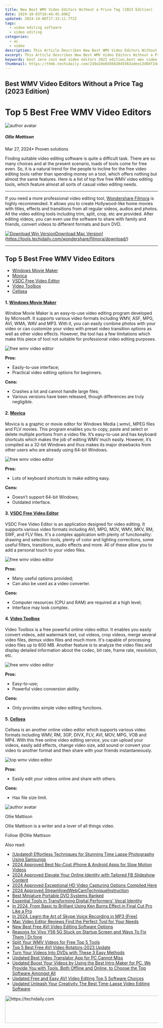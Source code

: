 ```yaml
---
title: New Best WMV Video Editors Without a Price Tag (2023 Edition)
date: 2024-10-03T16:44:45.696Z
updated: 2024-10-06T17:33:11.772Z
tags: 
  - video editing software
  - video editing
categories: 
  - ai
  - video
description: This Article Describes New Best WMV Video Editors Without a Price Tag (2023 Edition)
excerpt: This Article Describes New Best WMV Video Editors Without a Price Tag (2023 Edition)
keywords: best zero cost mod video editors 2023 edition,best wmv video editors without a price tag 2023 edition,edit mp4 video tags with ease best editor options,video editors with the best soundtracks and effects 2024 edition,best zero cost mp4 video editors 2023 edition,edit avi files with ease best windows 8 video editor 2023,best free video editors with no watermark 2024 edition
thumbnail: https://thmb.techidaily.com/238e2de8d5663845563adee13d68f244664dc4975f435870883240d8e13b1f76.jpg
---
```


## Best WMV Video Editors Without a Price Tag (2023 Edition)

# Top 5 Best Free WMV Video Editors

![author avatar](https://images.wondershare.com/filmora/article-images/ollie-mattison.jpg)

##### Ollie Mattison

 Mar 27, 2024• Proven solutions

Finding suitable video editing software is quite a difficult task. There are so many choices and at the present scenario, loads of tools come for free even. So, it is a natural trend for the people to incline for the free video editing tools rather than spending money on a tool, which offers nothing but almost the same features. Here is a list of top five free WMV video editing tools, which feature almost all sorts of casual video editing needs.

---

If you need a more professional video editing tool, [Wondershare Filmora](https://tools.techidaily.com/wondershare/filmora/download/) is highly recommended. It allows you to create Hollywood-like home movies with titles, effects and transitions from all regular videos, audios and photos. All the video editing tools including trim, split, crop, etc are provided. After editing videos, you can even use the software to share with family and friends, convert videos to different formats and burn DVD.

[![Download Win Version](https://images.wondershare.com/filmora/guide/download-btn-win.jpg)](https://tools.techidaily.com/wondershare/filmora/download/)[Download Mac Version](https://images.wondershare.com/filmora/guide/download-btn-mac.jpg)](https://tools.techidaily.com/wondershare/filmora/download/)

---

## Top 5 Best Free WMV Video Editors

* [Windows Movie Maker](#tab%5F01)
* [Movica](#tab%5F02)
* [VSDC Free Video Editor](#tab%5F03)
* [Video Toolbox](#tab%5F04)
* [Cellsea](#tab%5F05)

#### 1\. [Windows Movie Maker](http://windows.microsoft.com/en-us/windows-live/movie-maker#t1=overview)

Window Movie Maker is an easy-to-use video editing program developed by Microsoft. It supports various video formats including WMV, ASF, MPG, AVI, WMA, WAV and MP3\. With it, you can easily combine photos with your video or can customize your video with preset video transition options as well as other video effects. However, the tool has a few limitations which make this piece of tool not suitable for professional video editing purposes.

![free wmv video editor](https://images.wondershare.com/topic/convert-video/windows-movie-maker.jpg "free wmv video editor")

**Pros:**

* Easily-to-use interface;
* Practical video editing options for beginners.

**Cons:**

* Crashes a lot and cannot handle large files;
* Various versions have been released, though differences are truly negligible.

#### 2\. [Movica](http://sourceforge.net/projects/movica/)

Movica is a graphic or movie editor for Windows Media (.wmv), MPEG files and FLV movies. This program enables you to copy, paste and select or delete multiple portions from a video file. It’s easy-to-use and has keyboard shortcuts which makes the job of editing WMV much easily. However, it’s compiled as a 32-bit Windows and thus makes its major drawbacks from other users who are already using 64-bit Windows.

![free wmv video editor](https://images.wondershare.com/topic/video-editing/movica.jpg "free wmv video editor")

**Pros:**

* Lots of keyboard shortcuts to make editing easy.

**Cons:**

* Doesn’t support 64-bit Windows;
* Outdated interface.

#### 3\. [VSDC Free Video Editor](http://vsdc-free-video-editor.software.informer.com/)

VSDC Free Video Editor is an application designed for video editing. It supports various video formats including AVI, MPG, MOV, WMV, MKV, RM, SWF, and FLV files. It's a complex application with plenty of functionality: drawing and selection tools, plenty of color and lighting corrections, some useful filters, transitions, audio effects and more. All of these allow you to add a personal touch to your video files.

![free wmv video editor](https://images.wondershare.com/images/multimedia/video-editor/vsdc-video-editor.jpg "free wmv video editor")

**Pros:**

* Many useful options provided;
* Can also be used as a video converter.

**Cons:**

* Computer resources (CPU and RAM) are required at a high level;
* Interface may look complex.

#### 4\. [Video Toolbox](http://www.videotoolbox.com/)

Video Toolbox is a free powerful online video editor. It enables you easily convert videos, add watermark text, cut videos, crop videos, merge several video files, demux video files and much more. It's capable of processing video files up to 600 MB. Another feature is to analyze the video files and display detailed information about the codec, bit rate, frame rate, resolution, etc.

![free wmv video editor](https://images.wondershare.com/images/multimedia/video-editor/video-toolbox.jpg "free wmv video editor")

**Pros:**

* Easy-to-use;
* Powerful video conversion ability.

**Cons:**

* Only provides simple video editing functions.

#### 5\. [Cellsea](http://www.cellsea.com/media/vindex.htm)

Cellsea is an another online video editor which supports various video formats including WMV, RM, 3GP, DIVX, FLV, AVI, MOV, MPG, VOB and MP4\. With this free online video editing service, you can upload your videos, easily add effects, change video size, add sound or convert your video to another format and then share with your friends instantaneously.

![top wmv video editor](https://images.wondershare.com/images/multimedia/video-editor/cellsea.jpg "top wmv video editor")

**Pros:**

* Easily edit your videos online and share with others.

**Cons:**

* Has file size limit.

![author avatar](https://images.wondershare.com/filmora/article-images/ollie-mattison.jpg)

Ollie Mattison

Ollie Mattison is a writer and a lover of all things video.

Follow @Ollie Mattison

<ins class="adsbygoogle"
      style="display:block"
      data-ad-client="ca-pub-7571918770474297"
      data-ad-slot="8358498916"
      data-ad-format="auto"
      data-full-width-responsive="true"></ins>

<span class="atpl-alsoreadstyle">Also read:</span>
<div><ul>
<li><a href="https://fox-helps.techidaily.com/updated-effortless-techniques-for-stunning-time-lapse-photography-using-samsungs/"><u>[Updated] Effortless Techniques for Stunning Time Lapse Photography Using Samsungs</u></a></li>
<li><a href="https://extra-information.techidaily.com/2024-approved-best-no-cost-iphone-and-android-apps-for-slow-motion-videos/"><u>2024 Approved Best No-Cost iPhone & Android Apps for Slow Motion Videos</u></a></li>
<li><a href="https://facebook-video-files.techidaily.com/2024-approved-elevate-your-online-identity-with-tailored-fb-slideshow-content/"><u>2024 Approved Elevate Your Online Identity with Tailored FB Slideshow Content</u></a></li>
<li><a href="https://screen-capture.techidaily.com/2024-approved-exceptional-hd-video-capturing-options-compiled-here/"><u>2024 Approved Exceptional HD Video Capturing Options Compiled Here</u></a></li>
<li><a href="https://screen-capture.techidaily.com/2024-approved-streamlinedwebcamtechniqueinstruction/"><u>2024 Approved StreamlinedWebCamTechniqueInstruction</u></a></li>
<li><a href="https://article-files.techidaily.com/best-miniature-portable-dvd-systems-ranked/"><u>Best Miniature Portable DVD Systems Ranked</u></a></li>
<li><a href="https://fox-info.techidaily.com/essential-tools-in-transforming-digital-performers-vocal-identity/"><u>Essential Tools in Transforming Digital Performers' Vocal Identity</u></a></li>
<li><a href="https://ai-vdieo-software.techidaily.com/in-2024-from-basic-to-brilliant-using-ken-burns-effect-in-final-cut-pro-like-a-pro/"><u>In 2024, From Basic to Brilliant Using Ken Burns Effect in Final Cut Pro Like a Pro</u></a></li>
<li><a href="https://screen-activity-recording.techidaily.com/in-2024-learn-the-art-of-skype-voice-recording-in-mp3-free/"><u>In 2024, Learn the Art of Skype Voice Recording in MP3 (Free)</u></a></li>
<li><a href="https://ai-vdieo-software.techidaily.com/mac-video-editor-reviews-find-the-perfect-tool-for-your-needs/"><u>Mac Video Editor Reviews Find the Perfect Tool for Your Needs</u></a></li>
<li><a href="https://ai-vdieo-software.techidaily.com/new-best-free-avi-video-editing-software-options/"><u>New Best Free AVI Video Editing Software Options</u></a></li>
<li><a href="https://fix-guide.techidaily.com/reasons-for-vivo-y56-5g-stuck-on-startup-screen-and-ways-to-fix-them-drfone-by-drfone-fix-android-problems-fix-android-problems/"><u>Reasons for Vivo Y56 5G Stuck on Startup Screen and Ways To Fix Them | Dr.fone</u></a></li>
<li><a href="https://ai-vdieo-software.techidaily.com/split-your-wmv-videos-for-free-top-5-tools/"><u>Split Your WMV Videos for Free Top 5 Tools</u></a></li>
<li><a href="https://ai-vdieo-software.techidaily.com/top-5-best-free-avi-video-rotators-2023-update/"><u>Top 5 Best Free AVI Video Rotators-2023 Update</u></a></li>
<li><a href="https://ai-vdieo-software.techidaily.com/turn-your-videos-into-dvds-with-these-3-easy-methods/"><u>Turn Your Videos Into DVDs with These 3 Easy Methods</u></a></li>
<li><a href="https://ai-video-translation.techidaily.com/updated-best-video-translator-app-for-pc-cannot-miss/"><u>Updated Best Video Translator App for PC Cannot Miss</u></a></li>
<li><a href="https://ai-vdieo-software.techidaily.com/updated-boost-your-videos-by-using-the-best-intro-maker-for-pc-we-provide-you-with-tools-both-offline-and-online-to-choose-the-top-software-amongst-all/"><u>Updated Boost Your Videos by Using the Best Intro Maker for PC. We Provide You with Tools, Both Offline and Online, to Choose the Top Software Amongst All</u></a></li>
<li><a href="https://ai-vdieo-software.techidaily.com/updated-free-and-easy-avi-video-editing-top-5-software-choices/"><u>Updated Free and Easy AVI Video Editing Top 5 Software Choices</u></a></li>
<li><a href="https://ai-vdieo-software.techidaily.com/updated-unleash-your-creativity-the-best-time-lapse-video-editing-software/"><u>Updated Unleash Your Creativity The Best Time-Lapse Video Editing Software</u></a></li>
</ul></div>

<!-- affiliate ads begin -->
<a href="https://unicoeye.pxf.io/c/5597632/2134489/18498" target="_top" id="2134489">
  <img src="//a.impactradius-go.com/display-ad/18498-2134489" border="0" alt="https://techidaily.com" width="728" height="90"/>
</a>
<img height="0" width="0" src="https://unicoeye.pxf.io/i/5597632/2134489/18498" style="position:absolute;visibility:hidden;" border="0" />
<!-- affiliate ads end -->

